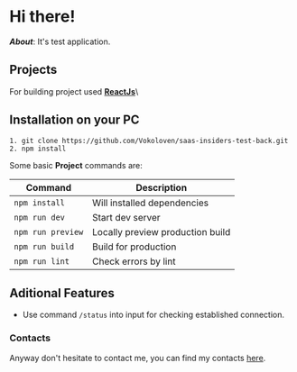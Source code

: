 # Hi there!

**_About_**: It's test application.

## Projects

For building project used **[ReactJs](https://vitejs.dev/)**\

## Installation on your PC
```
1. git clone https://github.com/Vokoloven/saas-insiders-test-back.git
2. npm install
```


Some basic **Project** commands are:

| Command           | Description                      |
| ----------------- | -------------------------------- |
| `npm install `    | Will installed dependencies      |
| `npm run dev`     | Start dev server                 |
| `npm run preview` | Locally preview production build |
| `npm run build`   | Build for production             |
| `npm run lint `   | Check errors by lint             |

## Aditional Features

- Use command `/status` into input for checking established connection.

### Contacts

Anyway don't hesitate to contact me, you can find my contacts [here](https://github.com/Vokoloven).
